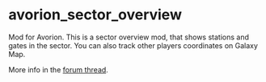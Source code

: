 # avorion_sector_overview
Mod for Avorion.
This is a sector overview mod, that shows stations and gates in the sector. You can also track other players coordinates on Galaxy Map.

More info in the [forum thread](https://www.avorion.net/forum/index.php?topic=5596).